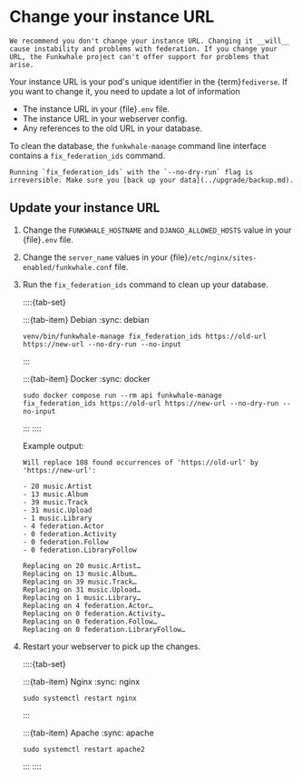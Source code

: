 # Change your instance URL

```{danger}
We recommend you don't change your instance URL. Changing it __will__ cause instability and problems with federation. If you change your URL, the Funkwhale project can't offer support for problems that arise.
```

Your instance URL is your pod's unique identifier in the {term}`fediverse`. If you want to change it, you need to update a lot of information

- The instance URL in your {file}`.env` file.
- The instance URL in your webserver config.
- Any references to the old URL in your database.

To clean the database, the `funkwhale-manage` command line interface contains a `fix_federation_ids` command.

```{warning}
Running `fix_federation_ids` with the `--no-dry-run` flag is irreversible. Make sure you [back up your data](../upgrade/backup.md).
```

## Update your instance URL

1. Change the `FUNKWHALE_HOSTNAME` and `DJANGO_ALLOWED_HOSTS` value in your {file}`.env` file.
2. Change the `server_name` values in your {file}`/etc/nginx/sites-enabled/funkwhale.conf` file.
3. Run the `fix_federation_ids` command to clean up your database.

   ::::{tab-set}

   :::{tab-item} Debian
   :sync: debian

   ```{code-block} sh
   venv/bin/funkwhale-manage fix_federation_ids https://old-url https://new-url --no-dry-run --no-input
   ```

   :::

   :::{tab-item} Docker
   :sync: docker

   ```{code-block} sh
   sudo docker compose run --rm api funkwhale-manage fix_federation_ids https://old-url https://new-url --no-dry-run --no-input
   ```

   :::
   ::::

   Example output:

   ```{code-block} text
   Will replace 108 found occurrences of 'https://old-url' by 'https://new-url':

   - 20 music.Artist
   - 13 music.Album
   - 39 music.Track
   - 31 music.Upload
   - 1 music.Library
   - 4 federation.Actor
   - 0 federation.Activity
   - 0 federation.Follow
   - 0 federation.LibraryFollow

   Replacing on 20 music.Artist…
   Replacing on 13 music.Album…
   Replacing on 39 music.Track…
   Replacing on 31 music.Upload…
   Replacing on 1 music.Library…
   Replacing on 4 federation.Actor…
   Replacing on 0 federation.Activity…
   Replacing on 0 federation.Follow…
   Replacing on 0 federation.LibraryFollow…
   ```

4. Restart your webserver to pick up the changes.

   ::::{tab-set}

   :::{tab-item} Nginx
   :sync: nginx

   ```{code-block} sh
   sudo systemctl restart nginx
   ```

   :::

   :::{tab-item} Apache
   :sync: apache

   ```{code-block} sh
   sudo systemctl restart apache2
   ```

   :::
   ::::

